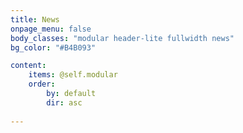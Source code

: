 ```yaml
---
title: News
onpage_menu: false
body_classes: "modular header-lite fullwidth news"
bg_color: "#B4B093"

content:
    items: @self.modular
    order:
        by: default
        dir: asc
        
---
```



